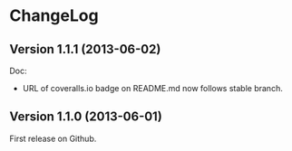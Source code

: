 ChangeLog
=========

## Version 1.1.1 (2013-06-02)

Doc:

  - URL of coveralls.io badge on README.md now follows stable branch.

## Version 1.1.0 (2013-06-01)

First release on Github.
